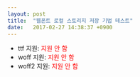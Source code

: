 ```yaml
---
layout: post
title:  "웹폰트 로컬 스토리지 저장 기법 테스트"
date:   2017-02-27 14:38:37 +0900
---
```


<ul>
    <li>ttf 지원: <span id="ttf" style="color: red;">지원 안 함</span></li>
    <li>woff 지원: <span id="woff" style="color: red;">지원 안 함</span></li>
    <li>woff2 지원: <span id="woff2" style="color: red;">지원 안 함</span></li>
</ul>

<script src="/js/ttf.js"></script>
<script src="/js/woff.js"></script>
<script src="/js/woff2.js"></script>
<script>
if (supportsWoff) {
    var el = document.getElementById('woff');
    el.innerHTML = '지원함';
    el.style.color = 'green';
}
if (supportsWoff2) {
    var el = document.getElementById('woff2');
    el.innerHTML = '지원함';
    el.style.color = 'green';
}
if (supportsTtf) {
    var el = document.getElementById('ttf');
    el.innerHTML = '지원함';
    el.style.color = 'green';
}
</script>